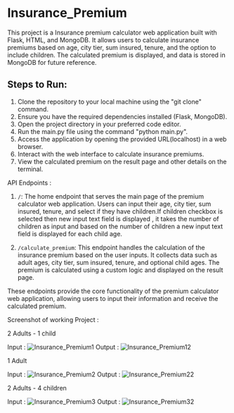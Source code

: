 # Insurance_Premium
This project is a Insurance premium calculator web application built with Flask, HTML, and MongoDB. It allows users to calculate insurance premiums based on age, city tier, sum insured, tenure, and the option to include children. The calculated premium is displayed, and data is stored in MongoDB for future reference.

## Steps to Run:
1. Clone the repository to your local machine using the "git clone" command. 
2. Ensure you have the required dependencies installed (Flask, MongoDB).
3. Open the project directory in your preferred code editor.
4. Run the main.py file using the command "python main.py".
5. Access the application by opening the provided URL(localhost) in a web browser.
6. Interact with the web interface to calculate insurance premiums.
7. View the calculated premium on the result page and other details on the terminal.

API Endpoints : 

1. `/`: The home endpoint that serves the main page of the premium calculator web application. Users can input their age, city tier, sum insured, tenure, and select if they have children.If children checkbox is selected then new input text field is displayed , it takes the number of children as input and based on the number of children a new input text field is displayed for each child age.

2. `/calculate_premium`: This endpoint handles the calculation of the insurance premium based on the user inputs. It collects data such as adult ages, city tier, sum insured, tenure, and optional child ages. The premium is calculated using a custom logic and displayed on the result page.

These endpoints provide the core functionality of the premium calculator web application, allowing users to input their information and receive the calculated premium.

Screenshot of working Project : 

2 Adults - 1 child 

Input : ![Insurance_Premium1](https://github.com/Krishankb/Insurance_Premium/assets/30771097/9664b017-936f-4052-b0bd-6cea50814e41)
Output : ![Insurance_Premium12](https://github.com/Krishankb/Insurance_Premium/assets/30771097/328a8d19-56eb-4fb8-afc2-bbcc83226de6)

1 Adult

Input : ![Insurance_Premium2](https://github.com/Krishankb/Insurance_Premium/assets/30771097/922eef81-b572-4981-8fce-edc64c44364d)
Output : ![Insurance_Premium22](https://github.com/Krishankb/Insurance_Premium/assets/30771097/9380fe72-536b-4330-a486-dc3dca0a02c4)

2 Adults - 4 children 

Input : ![Insurance_Premium3](https://github.com/Krishankb/Insurance_Premium/assets/30771097/855bae29-eda5-406e-b2d3-8b933e613714)
Output : ![Insurance_Premium32](https://github.com/Krishankb/Insurance_Premium/assets/30771097/4fa05a6d-7dae-448e-a277-ed06f2147f82)
